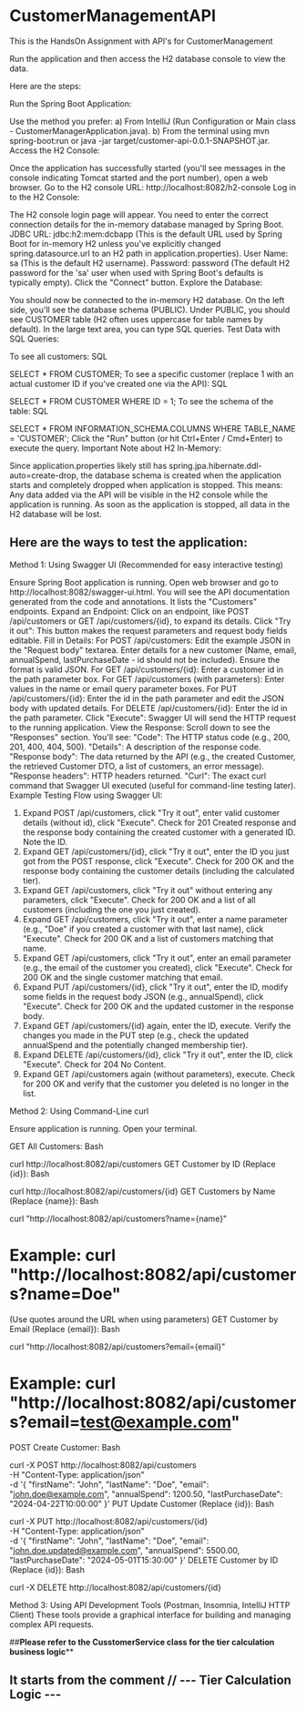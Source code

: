 # CustomerManagementAPI
 This is the HandsOn Assignment with API's for CustomerManagement
 
Run the application and then access the H2 database console to view the data.

Here are the steps:

Run the Spring Boot Application:

Use the method you prefer:
a) From IntelliJ (Run Configuration or Main class - CustomerManagerApplication.java).
b) From the terminal using mvn spring-boot:run or java -jar target/customer-api-0.0.1-SNAPSHOT.jar.
Access the H2 Console:

Once the application has successfully started (you'll see messages in the console indicating Tomcat started and the port number), open a web browser.
Go to the H2 console URL: http://localhost:8082/h2-console
Log in to the H2 Console:

The H2 console login page will appear. You need to enter the correct connection details for the in-memory database managed by Spring Boot.
JDBC URL: jdbc:h2:mem:dcbapp (This is the default URL used by Spring Boot for in-memory H2 unless you've explicitly changed spring.datasource.url to an H2 path in application.properties).
User Name: sa (This is the default H2 username).
Password: password (The default H2 password for the 'sa' user when used with Spring Boot's defaults is typically empty).
Click the "Connect" button.
Explore the Database:

You should now be connected to the in-memory H2 database.
On the left side, you'll see the database schema (PUBLIC).
Under PUBLIC, you should see CUSTOMER table (H2 often uses uppercase for table names by default).
In the large text area, you can type SQL queries.
Test Data with SQL Queries:

To see all customers:
SQL

SELECT * FROM CUSTOMER;
To see a specific customer (replace 1 with an actual customer ID if you've created one via the API):
SQL

SELECT * FROM CUSTOMER WHERE ID = 1;
To see the schema of the table:
SQL

SELECT * FROM INFORMATION_SCHEMA.COLUMNS WHERE TABLE_NAME = 'CUSTOMER';
Click the "Run" button (or hit Ctrl+Enter / Cmd+Enter) to execute the query.
Important Note about H2 In-Memory:

Since application.properties likely still has spring.jpa.hibernate.ddl-auto=create-drop, the database schema is created when the application starts and completely dropped when application is stopped. This means:
Any data added via the API will be visible in the H2 console while the application is running. As soon as the application is stopped, all data in the H2 database will be lost.

Here are the ways to test the application:
---------------------------------------------------
Method 1: Using Swagger UI (Recommended for easy interactive testing)

Ensure Spring Boot application is running.
Open web browser and go to http://localhost:8082/swagger-ui.html.
You will see the API documentation generated from the code and annotations. It lists the "Customers" endpoints.
Expand an Endpoint: Click on an endpoint, like POST /api/customers or GET /api/customers/{id}, to expand its details.
Click "Try it out": This button makes the request parameters and request body fields editable.
Fill in Details:
For POST /api/customers: Edit the example JSON in the "Request body" textarea. Enter details for a new customer (Name, email, annualSpend, lastPurchaseDate - id should not be included). Ensure the format is valid JSON.
For GET /api/customers/{id}: Enter a customer id in the path parameter box.
For GET /api/customers (with parameters): Enter values in the name or email query parameter boxes.
For PUT /api/customers/{id}: Enter the id in the path parameter and edit the JSON body with updated details.
For DELETE /api/customers/{id}: Enter the id in the path parameter.
Click "Execute": Swagger UI will send the HTTP request to the running application.
View the Response: Scroll down to see the "Responses" section. You'll see:
"Code": The HTTP status code (e.g., 200, 201, 400, 404, 500).
"Details": A description of the response code.
"Response body": The data returned by the API (e.g., the created Customer, the retrieved Customer DTO, a list of customers, an error message).
"Response headers": HTTP headers returned.
"Curl": The exact curl command that Swagger UI executed (useful for command-line testing later).
Example Testing Flow using Swagger UI:

1) Expand POST /api/customers, click "Try it out", enter valid customer details (without id), click "Execute". Check for 201 Created response and the response body containing the created customer with a generated ID. Note the ID.
2) Expand GET /api/customers/{id}, click "Try it out", enter the ID you just got from the POST response, click "Execute". Check for 200 OK and the response body containing the customer details (including the calculated tier).
3) Expand GET /api/customers, click "Try it out" without entering any parameters, click "Execute". Check for 200 OK and a list of all customers (including the one you just created).
4) Expand GET /api/customers, click "Try it out", enter a name parameter (e.g., "Doe" if you created a customer with that last name), click "Execute". Check for 200 OK and a list of customers matching that name.
5) Expand GET /api/customers, click "Try it out", enter an email parameter (e.g., the email of the customer you created), click "Execute". Check for 200 OK and the single customer matching that email.
6) Expand PUT /api/customers/{id}, click "Try it out", enter the ID, modify some fields in the request body JSON (e.g., annualSpend), click "Execute". Check for 200 OK and the updated customer in the response body.
7) Expand GET /api/customers/{id} again, enter the ID, execute. Verify the changes you made in the PUT step (e.g., check the updated annualSpend and the potentially changed membership tier).
8) Expand DELETE /api/customers/{id}, click "Try it out", enter the ID, click "Execute". Check for 204 No Content.
9) Expand GET /api/customers again (without parameters), execute. Check for 200 OK and verify that the customer you deleted is no longer in the list.

Method 2: Using Command-Line curl

Ensure application is running. Open your terminal.

GET All Customers:
Bash

curl http://localhost:8082/api/customers
GET Customer by ID (Replace {id}):
Bash

curl http://localhost:8082/api/customers/{id}
GET Customers by Name (Replace {name}):
Bash

curl "http://localhost:8082/api/customers?name={name}"
# Example: curl "http://localhost:8082/api/customers?name=Doe"
(Use quotes around the URL when using parameters)
GET Customer by Email (Replace {email}):
Bash

curl "http://localhost:8082/api/customers?email={email}"
# Example: curl "http://localhost:8082/api/customers?email=test@example.com"
POST Create Customer:
Bash

curl -X POST http://localhost:8082/api/customers \
-H "Content-Type: application/json" \
-d '{
      "firstName": "John",
      "lastName": "Doe",
      "email": "john.doe@example.com",
      "annualSpend": 1200.50,
      "lastPurchaseDate": "2024-04-22T10:00:00"
    }'
PUT Update Customer (Replace {id}):
Bash

curl -X PUT http://localhost:8082/api/customers/{id} \
-H "Content-Type: application/json" \
-d '{
      "firstName": "John",
      "lastName": "Doe",
      "email": "john.doe.updated@example.com",
      "annualSpend": 5500.00,
      "lastPurchaseDate": "2024-05-01T15:30:00"
    }'
DELETE Customer by ID (Replace {id}):
Bash

curl -X DELETE http://localhost:8082/api/customers/{id}

Method 3: Using API Development Tools (Postman, Insomnia, IntelliJ HTTP Client)
These tools provide a graphical interface for building and managing complex API requests.

##**Please refer to the CusstomerService class for the tier calculation business logic****
## It starts from the comment // --- Tier Calculation Logic ---
